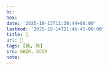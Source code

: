 ```yaml
---
bc:
hex:
date: '2025-10-13T11:30:44+08:00'
lastmod: '2025-10-14T21:46:45-08:00'
title: 󰦿
url: 󰦿
tags: [務, 敄]
src: GHZR, DCCV
note:
---
```


